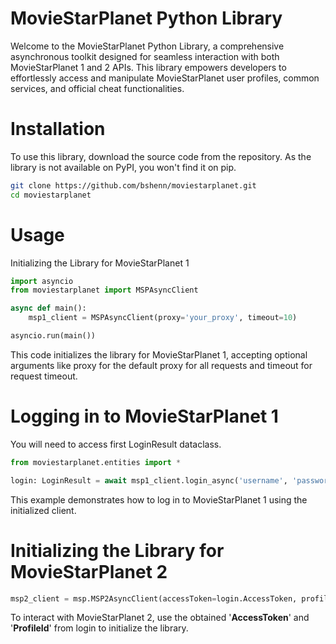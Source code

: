 # MovieStarPlanet Python Library
Welcome to the MovieStarPlanet Python Library, a comprehensive asynchronous toolkit designed for seamless interaction with both MovieStarPlanet 1 and 2 APIs. This library empowers developers to effortlessly access and manipulate MovieStarPlanet user profiles, common services, and official cheat functionalities.

# Installation
To use this library, download the source code from the repository. As the library is not available on PyPI, you won't find it on pip.
```bash
git clone https://github.com/bshenn/moviestarplanet.git
cd moviestarplanet
```

# Usage
Initializing the Library for MovieStarPlanet 1
```python
import asyncio
from moviestarplanet import MSPAsyncClient

async def main():
    msp1_client = MSPAsyncClient(proxy='your_proxy', timeout=10)

asyncio.run(main())
```
This code initializes the library for MovieStarPlanet 1, accepting optional arguments like proxy for the default proxy for all requests and timeout for request timeout.

# Logging in to MovieStarPlanet 1
You will need to access first LoginResult dataclass.
```python
from moviestarplanet.entities import *
```
```python
login: LoginResult = await msp1_client.login_async('username', 'password', 'fr')
```
This example demonstrates how to log in to MovieStarPlanet 1 using the initialized client.

# Initializing the Library for MovieStarPlanet 2
```python
msp2_client = msp.MSP2AsyncClient(accessToken=login.AccessToken, profileId=login.ProfileId)
```
To interact with MovieStarPlanet 2, use the obtained '**AccessToken**' and '**ProfileId**' from login to initialize the library.

